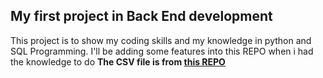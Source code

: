 ## My first project in Back End development 

This project is to show my coding skills and my knowledge in python and SQL Programming. 
I'll be adding some features into this REPO when i had the knowledge to do
<b>The CSV file is from <a href="https://github.com/rashida048/Datasets/blob/master/cars.csv">this REPO</a> </b>

<!-- ADD EXPLANATION OF SYSTEM IN THE FUTURE >


